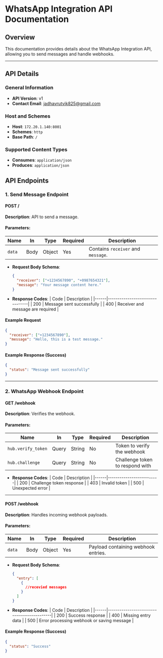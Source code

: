 # WhatsApp Integration API Documentation

## Overview

This documentation provides details about the WhatsApp Integration API, allowing you to send messages and handle webhooks.

---

## API Details

### General Information

- **API Version**: v1
- **Contact Email**: [jadhavrutvik825@gmail.com](jadhavrutvik825@gmail.com)

### Host and Schemes

- **Host**: `172.20.1.140:8001`
- **Schemes**: `http`
- **Base Path**: `/`

### Supported Content Types

- **Consumes**: `application/json`
- **Produces**: `application/json`



## API Endpoints

### 1. Send Message Endpoint

#### **POST /**

**Description**: API to send a message.

#### Parameters:

| Name       | In   | Type   | Required | Description                              |
|------------|------|--------|----------|------------------------------------------|
| `data`     | Body | Object | Yes      | Contains `receiver` and `message`.      |

- **Request Body Schema**:
  ```json
  {
    "receiver": ["+1234567890", "+0987654321"],
    "message": "Your message content here."
  }
  ```

- **Response Codes**:
  | Code | Description                     |
  |------|---------------------------------|
  | 200  | Message sent successfully       |
  | 400  | Receiver and message are required |

#### Example Request
```json
{
  "receiver": ["+1234567890"],
  "message": "Hello, this is a test message."
}
```

#### Example Response (Success)
```json
{
  "status": "Message sent successfully"
}
```

---

### 2. WhatsApp Webhook Endpoint

#### **GET /webhook**

**Description**: Verifies the webhook.

#### Parameters:

| Name                 | In    | Type   | Required | Description                        |
|----------------------|-------|--------|----------|------------------------------------|
| `hub.verify_token`   | Query | String | No       | Token to verify the webhook        |
| `hub.challenge`      | Query | String | No       | Challenge token to respond with    |

- **Response Codes**:
  | Code | Description              |
  |------|--------------------------|
  | 200  | Challenge token response |
  | 403  | Invalid token            |
  | 500  | Unexpected error         |

---

#### **POST /webhook**

**Description**: Handles incoming webhook payloads.

#### Parameters:

| Name       | In   | Type   | Required | Description                           |
|------------|------|--------|----------|---------------------------------------|
| `data`     | Body | Object | Yes      | Payload containing webhook entries.  |

- **Request Body Schema**:
  ```json
  {
    "entry": [
      {
        //recevied messages
      }
    ]
  }
  ```

- **Response Codes**:
  | Code | Description                                 |
  |------|---------------------------------------------|
  | 200  | Success response                           |
  | 400  | Missing entry data                         |
  | 500  | Error processing webhook or saving message |



#### Example Response (Success)
```json
{
  "status": "Success"
}
```

